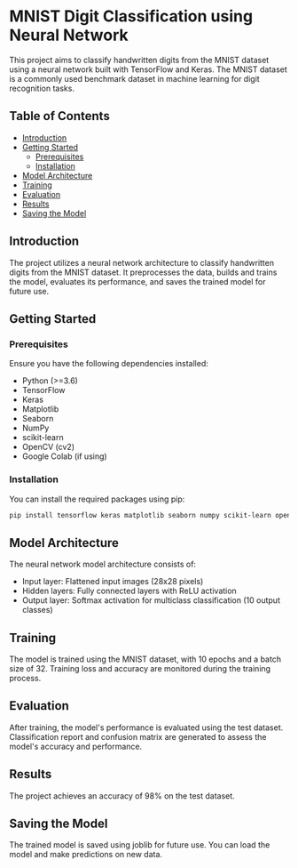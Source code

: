 # MNIST Digit Classification using Neural Network

This project aims to classify handwritten digits from the MNIST dataset using a neural network built with TensorFlow and Keras. The MNIST dataset is a commonly used benchmark dataset in machine learning for digit recognition tasks.

## Table of Contents

- [Introduction](#introduction)
- [Getting Started](#getting-started)
  - [Prerequisites](#prerequisites)
  - [Installation](#installation)
- [Model Architecture](#model-architecture)
- [Training](#training)
- [Evaluation](#evaluation)
- [Results](#results)
- [Saving the Model](#saving-the-model)

## Introduction

The project utilizes a neural network architecture to classify handwritten digits from the MNIST dataset. It preprocesses the data, builds and trains the model, evaluates its performance, and saves the trained model for future use.

## Getting Started

### Prerequisites

Ensure you have the following dependencies installed:

- Python (>=3.6)
- TensorFlow
- Keras
- Matplotlib
- Seaborn
- NumPy
- scikit-learn
- OpenCV (cv2)
- Google Colab (if using)

### Installation

You can install the required packages using pip:

```bash
pip install tensorflow keras matplotlib seaborn numpy scikit-learn opencv-python-headless
```

## Model Architecture

The neural network model architecture consists of:

- Input layer: Flattened input images (28x28 pixels)
- Hidden layers: Fully connected layers with ReLU activation
- Output layer: Softmax activation for multiclass classification (10 output classes)

## Training

The model is trained using the MNIST dataset, with 10 epochs and a batch size of 32. Training loss and accuracy are monitored during the training process.

## Evaluation

After training, the model's performance is evaluated using the test dataset. Classification report and confusion matrix are generated to assess the model's accuracy and performance.

## Results

The project achieves an accuracy of 98% on the test dataset.

## Saving the Model

The trained model is saved using joblib for future use. You can load the model and make predictions on new data.
